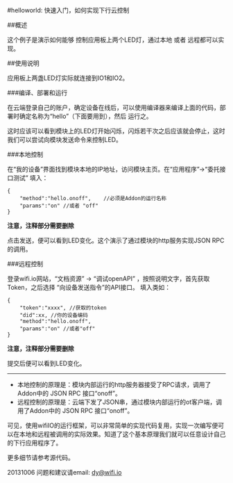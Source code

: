 ﻿#helloworld: 快速入门，如何实现下行云控制


##概述

这个例子是演示如何能够 控制应用板上两个LED灯，通过本地 或者 远程都可以实现。



##使用说明

应用板上两盏LED灯实际就连接到IO1和IO2。

###编译、部署和运行

在云端登录自己的账户，确定设备在线后，可以使用编译器来编译上面的代码，部署时确定名称为“hello”（下面要用到），然后 运行之。

这时应该可以看到模块上的LED灯开始闪烁，闪烁若干次之后应该就会停止，这时我们可以尝试向模块发送命令来控制LED。



###本地控制

在“我的设备”界面找到模块本地的IP地址，访问模块主页。在“应用程序”->“委托接口测试” 填入：

	{
		"method":"hello.onoff",    //必须是Addon的运行名称
		"params":"on" //或者 "off"
	}

**注意，注释部分需要删除**

点击发送，便可以看到LED变化。这个演示了通过模块的http服务实现JSON RPC的调用。


###远程控制

登录wifi.io网站，“文档资源” -> “调试openAPI”  ，按照说明文字，首先获取Token，之后选择 “向设备发送指令”的API接口。
填入类如：

	{
		"token":"xxxx", //获取的token
		"did":xx, //你的设备编码
		"method":"hello.onoff",
		"params":"on" //或者"off"
	}

**注意，注释部分需要删除**

提交后便可以看到LED变化。

****
* 本地控制的原理是：模块内部运行的http服务器接受了RPC请求，调用了Addon中的 JSON RPC 接口“onoff”。
* 远程控制的原理是：云端下发了JSON串，通过模块内部运行的ot客户端，调用了Addon中的 JSON RPC 接口“onoff”。

可见，使用wifiIO的运行框架，可以非常简单的实现代码复用，实现一次编写便可以在本地和远程被调用的实际效果。知道了这个基本原理我们就可以任意设计自己的下行应用程序了。



更多细节请参考源代码。

20131006
问题和建议请email: dy@wifi.io 

